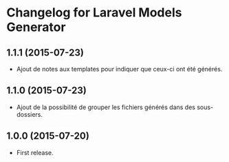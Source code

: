 # Changelog for Laravel Models Generator

## 1.1.1 (2015-07-23)

- Ajout de notes aux templates pour indiquer que ceux-ci ont été générés.

## 1.1.0 (2015-07-23)

- Ajout de la possibilité de grouper les fichiers générés dans des sous-dossiers.

## 1.0.0 (2015-07-20)

- First release.
